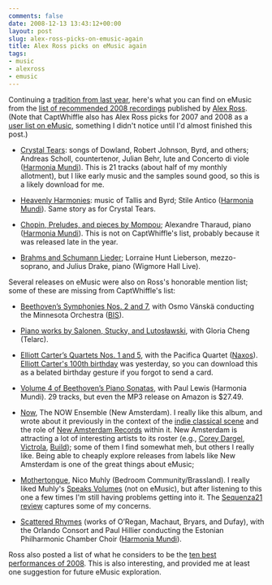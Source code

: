 ```yaml
---
comments: false
date: 2008-12-13 13:43:12+00:00
layout: post
slug: alex-ross-picks-on-emusic-again
title: Alex Ross picks on eMusic again
tags:
- music
- alexross
- emusic
---
```


Continuing a [tradition from last year](http://swindleeeee.com/2007/11/28/alex-ross-picks-on-emusic/), here's what you can find on eMusic from the [list of recommended 2008 recordings](http://www.newyorker.com/online/blogs/tny/2008/12/alex-rosss-ten-best-recordings.html) published by [Alex Ross](http://www.therestisnoise.com/). (Note that CaptWhiffle also has Alex Ross picks for 2007 and 2008 as a [user list on eMusic](http://www.emusic.com/lists/showlist.html?lid=31865036&nickname=&cs=1#/profile/ajax/lists/showlist.html?lid=31865036&nickname=&cs=1), something I didn't notice until I'd almost finished this post.)





  * [Crystal Tears](http://www.emusic.com/album/Andreas-Scholl-Crystal-Tears-MP3-Download/11201029.html): songs of Dowland, Robert Johnson, Byrd, and others; Andreas Scholl, countertenor, Julian Behr, lute and Concerto di viole ([Harmonia Mundi](http://www.emusic.com/features/hub/harmoniamundi/index.html)). This is 21 tracks (about half of my monthly allotment), but I like early music and the samples sound good, so this is a likely download for me.



  * [Heavenly Harmonies](http://www.emusic.com/album/Stile-Antico-Heavenly-Harmonies-Music-of-Thomas-Tallis-Will-MP3-Download/11179072.html): music of Tallis and Byrd; Stile Antico ([Harmonia Mundi](http://www.emusic.com/features/hub/harmoniamundi/index.html)). Same story as for Crystal Tears.



  * [Chopin, Preludes, and pieces by Mompou](http://www.emusic.com/album/Alexandre-Tharaud-Chopin-Pr%C3%A9ludes-Op-28-MP3-Download/11144532.html); Alexandre Tharaud, piano ([Harmonia Mundi](http://www.emusic.com/features/hub/harmoniamundi/index.html)). This is not on CaptWhiffle's list, probably because it was released late in the year.



  * [Brahms and Schumann Lieder](http://www.emusic.com/album/Lorraine-Hunt-Lieberson-Schumann-Frauenliebe-und-leben-Brahms-8-Songs-MP3-Download/11299059.html); Lorraine Hunt Lieberson, mezzo-soprano, and Julius Drake, piano (Wigmore Hall Live).



Several releases on eMusic were also on Ross's honorable mention list; some of these are missing from CaptWhiffle's list:





  * [Beethoven’s Symphonies Nos. 2 and 7](http://www.emusic.com/album/Osmo-Vanska-BEETHOVEN-van-L-Symphonies-Nos-2-and-7-Minnes-MP3-Download/11284386.html), with Osmo Vänskä conducting the Minnesota Orchestra ([BIS](http://www.emusic.com/lists/showlist.html?lid=19746927)).



  * [Piano works by Salonen, Stucky, and Lutosławski](http://www.emusic.com/album/Gloria-Cheng-Piano-Music-of-Salonen-Stucky-and-Lutoslawski-MP3-Download/11241811.html), with Gloria Cheng (Telarc).



  * [Elliott Carter’s Quartets Nos. 1 and 5](http://www.emusic.com/album/Pacifica-Quartet-CARTER-String-Quartets-Nos-1-and-5-MP3-Download/11135708.html), with the Pacifica Quartet ([Naxos](http://www.emusic.com/label/Naxos-MP3-Download/110399.html)). [Elliott Carter's 100th birthday](http://www.nytimes.com/2008/12/12/arts/music/12carter.html) was yesterday, so you can download this as a belated birthday gesture if you forgot to send a card.



  * [Volume 4 of Beethoven’s Piano Sonatas](http://www.emusic.com/album/Paul-Lewis-Beethoven-Piano-Sonatas-Vol-4-MP3-Download/11271832.html), with Paul Lewis (Harmonia Mundi). 29 tracks, but even the MP3 release on Amazon is $27.49.



  * [Now](http://www.emusic.com/album/Now-Ensemble-Now-MP3-Download/11181056.html), The NOW Ensemble (New Amsterdam). I really like this album, and wrote about it previously in the context of the [indie classical scene](http://swindleeeee.com/2008/02/24/now-ensemble-and-more-on-indie-classical/) and the role of [New Amsterdam Records](http://www.newamsterdamrecords.com/) within it. New Amsterdam is attracting a lot of interesting artists to its roster (e.g., [Corey Dargel](http://www.automaticheartbreak.com/), [Victrola](http://www.myspace.com/victrolavictrola), [Build](http://www.myspace.com/buildbuildbuild)); some of them I find somewhat meh, but others I really like. Being able to cheaply explore releases from labels like New Amsterdam is one of the great things about eMusic; 



  * [Mothertongue](http://www.emusic.com/album/Nico-Muhly-Mothertongue-MP3-Download/11211078.html), Nico Muhly (Bedroom Community/Brassland). I really liked Muhly's [Speaks Volumes](http://www.amazon.com/Speaks-Volumes/dp/B00169YISO/?tag=frankhecker-20) (not on eMusic), but after listening to this one a few times I'm still having problems getting into it. The [Sequenza21 review](http://www.sequenza21.com/cdreviews/?p=314) captures some of my concerns.



  * [Scattered Rhymes](http://www.emusic.com/album/The-Orlando-Consort-Scattered-Rhymes-MP3-Download/11198309.html) (works of O’Regan, Machaut, Bryars, and Dufay), with the Orlando Consort and Paul Hillier conducting the Estonian Philharmonic Chamber Choir ([Harmonia Mundi](http://www.emusic.com/features/hub/harmoniamundi/index.html)).



Ross also posted a list of what he considers to be the [ten best performances of 2008](http://www.newyorker.com/online/blogs/tny/2008/12/alex-rosss-ten-best-performanc.html). This is also interesting, and provided me at least one suggestion for future eMusic exploration.
